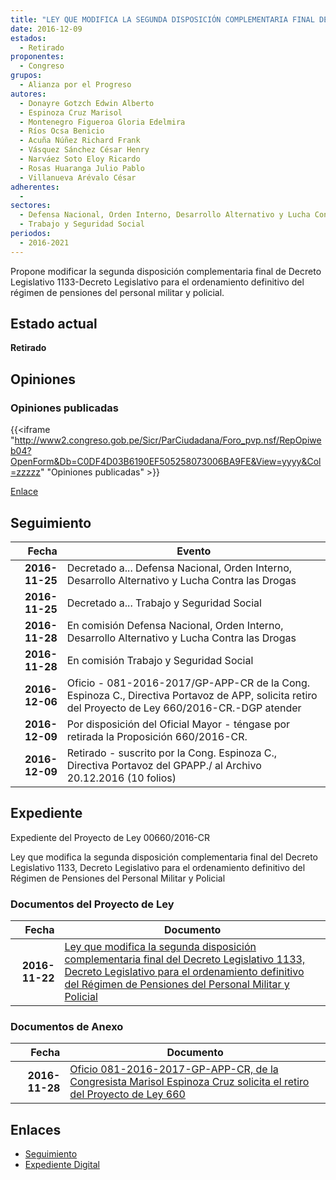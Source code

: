 ```yaml
---
title: "LEY QUE MODIFICA LA SEGUNDA DISPOSICIÓN COMPLEMENTARIA FINAL DEL DECRETO LEGISLATIVO 1133-DECRETO LEGISLATIVO PARA EL ORDENAMIENTO DEFINITIVO DEL RÉGIMEN DE PENSIONES DEL PERSONAL MILITAR Y POLICIAL"
date: 2016-12-09
estados: 
  - Retirado
proponentes: 
  - Congreso
grupos: 
  - Alianza por el Progreso
autores: 
  - Donayre Gotzch Edwin Alberto
  - Espinoza Cruz Marisol
  - Montenegro Figueroa Gloria Edelmira
  - Ríos Ocsa Benicio
  - Acuña Núñez Richard Frank
  - Vásquez Sánchez César Henry
  - Narváez Soto Eloy Ricardo
  - Rosas Huaranga Julio Pablo
  - Villanueva Arévalo César
adherentes: 
  - 
sectores: 
  - Defensa Nacional, Orden Interno, Desarrollo Alternativo y Lucha Contra las Drogas
  - Trabajo y Seguridad Social
periodos: 
  - 2016-2021
---
```


Propone modificar la segunda disposición complementaria final de Decreto Legislativo 1133-Decreto Legislativo para el ordenamiento definitivo del régimen de pensiones del personal militar y policial.


## Estado actual

**Retirado**

## Opiniones

### Opiniones publicadas

{{<iframe "http://www2.congreso.gob.pe/Sicr/ParCiudadana/Foro_pvp.nsf/RepOpiweb04?OpenForm&Db=C0DF4D03B6190EF505258073006BA9FE&View=yyyy&Col=zzzzz" "Opiniones publicadas" >}}

[Enlace](http://www2.congreso.gob.pe/Sicr/ParCiudadana/Foro_pvp.nsf/RepOpiweb04?OpenForm&Db=C0DF4D03B6190EF505258073006BA9FE&View=yyyy&Col=zzzzz)

## Seguimiento

| Fecha | Evento |
|------:|--------|
| **2016-11-25** | Decretado a... Defensa Nacional, Orden Interno, Desarrollo Alternativo y Lucha Contra las Drogas|
| **2016-11-25** | Decretado a... Trabajo y Seguridad Social|
| **2016-11-28** | En comisión Defensa Nacional, Orden Interno, Desarrollo Alternativo y Lucha Contra las Drogas|
| **2016-11-28** | En comisión Trabajo y Seguridad Social|
| **2016-12-06** | Oficio - 081-2016-2017/GP-APP-CR de la Cong. Espinoza C., Directiva Portavoz de APP, solicita retiro del Proyecto de Ley 660/2016-CR.-DGP atender|
| **2016-12-09** | Por disposición del Oficial Mayor - téngase por retirada la Proposición 660/2016-CR.|
| **2016-12-09** | Retirado - suscrito por la Cong. Espinoza C., Directiva Portavoz del GPAPP./ al Archivo 20.12.2016 (10 folios)|


## Expediente

Expediente del Proyecto de Ley 00660/2016-CR

Ley que modifica la segunda disposición complementaria final del Decreto Legislativo 1133, Decreto Legislativo para el ordenamiento definitivo del Régimen de Pensiones del Personal Militar y Policial


### Documentos del Proyecto de Ley

| Fecha | Documento |
|------:|--------|
| **2016-11-22** | [Ley que modifica la segunda disposición complementaria final del Decreto Legislativo 1133, Decreto Legislativo para el ordenamiento definitivo del Régimen de Pensiones del Personal Militar y Policial](http://www.leyes.congreso.gob.pe/Documentos/2016_2021/Proyectos_de_Ley_y_de_Resoluciones_Legislativas/PL0066020161122.pdf) |

### Documentos de Anexo

| Fecha | Documento |
|------:|--------|
| **2016-11-28** | [Oficio 081-2016-2017-GP-APP-CR, de la Congresista Marisol Espinoza Cruz solicita el retiro del Proyecto de Ley 660](http://www.leyes.congreso.gob.pe/Documentos/2016_2021/Retiro_de_Proyecto/OFICIO-081-2016-2017-GP-APP-CR.pdf) |

## Enlaces 

- [Seguimiento](http://www2.congreso.gob.pe/Sicr/TraDocEstProc/CLProLey2016.nsf/f7fff46988ca05b1052578e100829cc7/d68ca9a414b112ea0525807400522aac?OpenDocument)
- [Expediente Digital](http://www2.congreso.gob.pehttp://www2.congreso.gob.pe/Sicr/TraDocEstProc/CLProLey2016.nsf/f7fff46988ca05b1052578e100829cc7/d68ca9a414b112ea0525807400522aac?OpenDocument&Click=05257FB7005EB655.eb71d0cf91d8294e05256cdf006b5706/$Body/0.1C6C)

